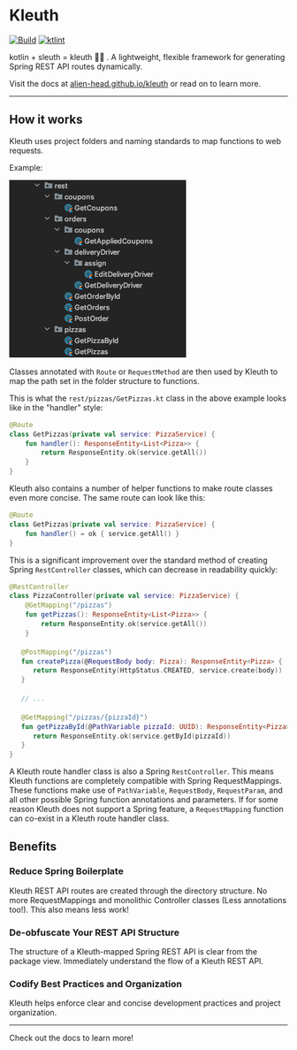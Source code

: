 # Kleuth

[![Build](https://github.com/alien-head/kleuth/actions/workflows/pr-verify.yml/badge.svg?event=push)](https://github.com/alien-head/kleuth/actions/workflows/pr-verify.yml)
[![ktlint](https://img.shields.io/badge/code%20style-%E2%9D%A4-FF4081.svg)](https://ktlint.github.io/)

kotlin + sleuth = kleuth 🕵️‍♂️ . A lightweight, flexible framework for generating Spring REST API routes dynamically.

Visit the docs at [alien-head.github.io/kleuth](https://alien-head.github.io/kleuth/) or read on to learn more.
___

## How it works
Kleuth uses project folders and naming standards to map functions to web requests.

Example:

![Pizza Restauruant REST API](./documentation/assets/pizza_api_structure_only.png)

Classes annotated with `Route` or `RequestMethod` are then used by Kleuth to map the path set in the folder structure to functions.

This is what the `rest/pizzas/GetPizzas.kt` class in the above example looks like in the "handler" style:

```kotlin
@Route
class GetPizzas(private val service: PizzaService) {
    fun handler(): ResponseEntity<List<Pizza>> {
        return ResponseEntity.ok(service.getAll())
    }
} 
```

Kleuth also contains a number of helper functions to make route classes even more concise.
The same route can look like this:
```kotlin
@Route
class GetPizzas(private val service: PizzaService) {
    fun handler() = ok { service.getAll() }
} 
```

This is a significant improvement over the standard method of creating Spring `RestController` classes,
which can decrease in readability quickly:
```kotlin
@RestController
class PizzaController(private val service: PizzaService) {
    @GetMapping("/pizzas")
    fun getPizzas(): ResponseEntity<List<Pizza>> {
        return ResponseEntity.ok(service.getAll())
    }

   @PostMapping("/pizzas")
   fun createPizza(@RequestBody body: Pizza): ResponseEntity<Pizza> {
      return ResponseEntity(HttpStatus.CREATED, service.create(body))
   }
   
   // ...

   @GetMapping("/pizzas/{pizzaId}")
   fun getPizzaById(@PathVariable pizzaId: UUID): ResponseEntity<Pizza> {
      return ResponseEntity.ok(service.getById(pizzaId))
   }
}
```

A Kleuth route handler class is also a Spring `RestController`. This means Kleuth functions are completely compatible with Spring RequestMappings. These functions make use of `PathVariable`, `RequestBody`, `RequestParam`, 
and all other possible Spring function annotations and parameters. If for some reason Kleuth does not support a Spring feature, a `RequestMapping` function can co-exist in a Kleuth route handler class.

## Benefits

### Reduce Spring Boilerplate
Kleuth REST API routes are created through the directory structure. 
No more RequestMappings and monolithic Controller classes (Less annotations too!).
This also means less work!

### De-obfuscate Your REST API Structure
The structure of a Kleuth-mapped Spring REST API is clear from the package view. 
Immediately understand the flow of a Kleuth REST API.

### Codify Best Practices and Organization
Kleuth helps enforce clear and concise development practices and project organization.

___

Check out the docs to learn more!
